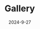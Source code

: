 ---
title: 'Gallery'
date: 2024-9-27
type: landing

design:
  spacing: '5rem'

# Page sections
sections:
  - block: markdown
    content:
      title: ''
      text: |-
        Hi there, I am sharing some of the most wonderful and precious moments in my life 😃
  - block: markdown
    content:
      title: 2023
      text: |-
        This photo was taken in November 2023, when our people in the Powell group celebrated Dr Nadeem's completion of his PhD 🍻
        ![powellgroup](powellgroup.jpg)
---